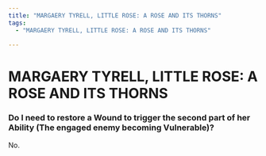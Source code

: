 ```yaml
---
title: "MARGAERY TYRELL, LITTLE ROSE: A ROSE AND ITS THORNS"
tags:
  - "MARGAERY TYRELL, LITTLE ROSE: A ROSE AND ITS THORNS"

---
```


# MARGAERY TYRELL, LITTLE ROSE: A ROSE AND ITS THORNS

### Do I need to restore a Wound to trigger the second part of her Ability (The engaged enemy becoming Vulnerable)?

No.
